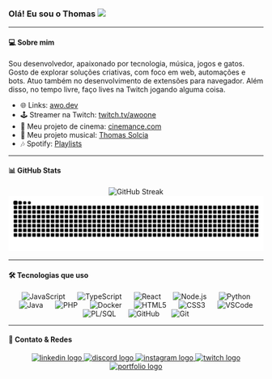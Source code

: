 ### Olá! Eu sou o Thomas <a href="https://github.com/thomassolcia"><img src="https://media.giphy.com/media/hvRJCLFzcasrR4ia7z/giphy.gif" width="30"></a>

---

#### 💻 Sobre mim

Sou desenvolvedor, apaixonado por tecnologia, música, jogos e gatos. Gosto de explorar soluções criativas, com foco em web, automações e bots. Atuo também no desenvolvimento de extensões para navegador. Além disso, no tempo livre, faço lives na Twitch jogando alguma coisa.

- 🌐 Links: [awo.dev](https://awo.dev)
- 🕹️ Streamer na Twitch: [twitch.tv/awoone](https://twitch.tv/awoone)
- 🎥 Meu projeto de cinema: [cinemance.com](https://cinemance.com)
- 🎹 Meu projeto musical: [Thomas Solcia](https://open.spotify.com/intl-pt/artist/2gtJYSZI5eXOsVPMnBsV62?si=EGoyRQysTzKPNd4-ns3eVQ)
- 🎶 Spotify: [Playlists](https://open.spotify.com/user/thomassolcia?si=27b1930ce883465e)

---

#### 📊 GitHub Stats

<div align="center">
  <img src="https://github-readme-streak-stats-eight.vercel.app/?user=thomassolcia&theme=dark&hide_border=true&border_radius=10&locale=pt_BR&date_format=j%20M%5B%20Y%5D&mode=weekly&fire=EB5454&ring=EB5454&currStreakLabel=EB5454" alt="GitHub Streak" />
</div>

<div align="center">
  <picture>
    <source media="(prefers-color-scheme: dark)" srcset="https://raw.githubusercontent.com/thomassolcia/thomassolcia/output/github-contribution-grid-snake-dark.svg">
    <source media="(prefers-color-scheme: light)" srcset="https://raw.githubusercontent.com/thomassolcia/thomassolcia/output/github-contribution-grid-snake.svg">
    <img alt="github contribution grid snake animation" src="https://raw.githubusercontent.com/thomassolcia/thomassolcia/output/github-contribution-grid-snake.svg">
  </picture>
</div>

---

#### 🛠️ Tecnologias que uso

<div align="center">
  <img src="https://cdn.jsdelivr.net/gh/devicons/devicon/icons/javascript/javascript-original.svg" height="40" alt="JavaScript" style="margin: 0 10px;" />
  <img src="https://cdn.jsdelivr.net/gh/devicons/devicon/icons/typescript/typescript-original.svg" height="40" alt="TypeScript" style="margin: 0 10px;" />
  <img src="https://cdn.jsdelivr.net/gh/devicons/devicon/icons/react/react-original.svg" height="40" alt="React" style="margin: 0 10px;" />
  <img src="https://cdn.jsdelivr.net/gh/devicons/devicon/icons/nodejs/nodejs-original.svg" height="40" alt="Node.js" style="margin: 0 10px;" />
  <img src="https://cdn.jsdelivr.net/gh/devicons/devicon/icons/python/python-original.svg" height="40" alt="Python" style="margin: 0 10px;" />
  <img src="https://cdn.jsdelivr.net/gh/devicons/devicon/icons/java/java-original.svg" height="40" alt="Java" style="margin: 0 10px;" />
  <img src="https://cdn.jsdelivr.net/gh/devicons/devicon/icons/php/php-original.svg" height="40" alt="PHP" style="margin: 0 10px;" />
  <img src="https://cdn.jsdelivr.net/gh/devicons/devicon/icons/docker/docker-original.svg" height="40" alt="Docker" style="margin: 0 10px;" />
  <img src="https://cdn.jsdelivr.net/gh/devicons/devicon/icons/html5/html5-original.svg" height="40" alt="HTML5" style="margin: 0 10px;" />
  <img src="https://cdn.jsdelivr.net/gh/devicons/devicon/icons/css3/css3-original.svg" height="40" alt="CSS3" style="margin: 0 10px;" />
  <img src="https://cdn.jsdelivr.net/gh/devicons/devicon/icons/vscode/vscode-original.svg" height="40" alt="VSCode" style="margin: 0 10px;" />
  <img src="https://cdn.jsdelivr.net/gh/devicons/devicon/icons/oracle/oracle-original.svg" height="40" alt="PL/SQL" style="margin: 0 10px;" />
  <img src="https://cdn.jsdelivr.net/gh/devicons/devicon/icons/github/github-original.svg" height="40" alt="GitHub" style="margin: 0 10px;" />
  <img src="https://cdn.jsdelivr.net/gh/devicons/devicon/icons/git/git-original.svg" height="40" alt="Git" style="margin: 0 10px;" />
</div>


---

#### 📲 Contato & Redes

<div align="center">
  <a href="https://www.linkedin.com/in/thomas-solcia-do-nascimento-19589720b/" target="_blank">
    <img src="https://custom-icon-badges.demolab.com/badge/LinkedIn-0A66C2?logo=linkedin-white&logoColor=fff&labelColor=&style=for-the-badge" height="35" alt="linkedin logo" />
  </a>
  <a href="https://discordapp.com/users/363422400488144896" target="_blank">
    <img src="https://img.shields.io/static/v1?message=Discord&logo=discord&label=&color=7289DA&logoColor=white&labelColor=&style=for-the-badge" height="35" alt="discord logo" />
  </a>
  <a href="https://www.instagram.com/thomas.solcia/" target="_blank">
    <img src="https://img.shields.io/static/v1?message=Instagram&logo=instagram&label=&color=E4405F&logoColor=white&labelColor=&style=for-the-badge" height="35" alt="instagram logo" />
  </a>
  <a href="https://twitch.tv/awoone" target="_blank">
    <img src="https://img.shields.io/static/v1?message=Twitch&logo=twitch&label=&color=9146FF&logoColor=white&labelColor=&style=for-the-badge" height="35" alt="twitch logo" />
  </a>
  <a href="https://awo.dev" target="_blank">
    <img src="https://img.shields.io/static/v1?message=awo.dev&&label=&color=000000&logoColor=white&labelColor=&style=for-the-badge" height="35" alt="portfolio logo" />
  </a>
</div>
